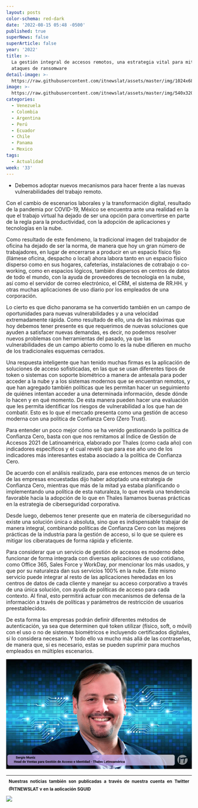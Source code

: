 ```yaml
---
layout: posts
color-schema: red-dark
date: '2022-08-15 05:48 -0500'
published: true
superNews: false
superArticle: false
year: '2022'
title: >-
  La gestión integral de accesos remotos, una estrategia vital para mitigar
  ataques de ransomware
detail-image: >-
  https://raw.githubusercontent.com/itnewslat/assets/master/img/1024x680/Sergio-Muniz-g.jpg
image: >-
  https://raw.githubusercontent.com/itnewslat/assets/master/img/540x320/Sergio-Muniz-p.jpg
categories:
  - Venezuela
  - Colombia
  - Argentina
  - Perú
  - Ecuador
  - Chile
  - Panama
  - Mexico
tags:
  - Actualidad
week: '33'
---
```

- Debemos adoptar nuevos mecanismos para hacer frente a las nuevas vulnerabilidades del trabajo remoto.

Con el cambio de escenarios laborales y la transformación digital, resultado de la pandemia por COVID-19, México se encuentra ante una realidad en la que el trabajo virtual ha dejado de ser una opción para convertirse en parte de la regla para la productividad, con la adopción de aplicaciones y tecnologías en la nube. 

Como resultado de este fenómeno, la tradicional imagen del trabajador de oficina ha dejado de ser la norma, de manera que hoy un gran número de trabajadores, en lugar de encerrarse a producir en un espacio físico fijo (llámese oficina, despacho o local) ahora labora tanto en un espacio físico disperso como en sus hogares, cafeterías, instalaciones de cotrabajo o co-working, como en espacios lógicos, también dispersos en centros de datos de todo el mundo, con la ayuda de proveedores de tecnología en la nube, así como el servidor de correo electrónico, el CRM, el sistema de RR.HH. y otras muchas aplicaciones de uso diario por los empleados de una corporación.

Lo cierto es que dicho panorama se ha convertido también en un campo de oportunidades para nuevas vulnerabilidades y a una velocidad extremadamente rápida. Como resultado de ello, una de las máximas que hoy debemos tener presente es que requerimos de nuevas soluciones que ayuden a satisfacer nuevas demandas, es decir, no podemos resolver nuevos problemas con herramientas del pasado, ya que las vulnerabilidades de un campo abierto como lo es la nube difieren en mucho de los tradicionales esquemas cerrados. 

Una respuesta inteligente que han tenido muchas firmas es la aplicación de soluciones de acceso sofisticadas, en las que se usan diferentes tipos de token o sistemas con soporte biométrico a manera de antesala para poder acceder a la nube y a los sistemas modernos que se encuentran remotos, y que han agregado también políticas que les permitan hacer un seguimiento de quiénes intentan acceder a una determinada información, desde dónde lo hacen y en qué momento. De esta manera pueden hacer una evaluación que les permita identificar los riesgos de vulnerabilidad a los que han de combatir. Esto es lo que el mercado presenta como una gestión de acceso moderna con una política de Confianza Cero (Zero Trust).

Para entender un poco mejor cómo se ha venido gestionando la política de Confianza Cero, basta con que nos remitamos al Índice de Gestión de Accesos 2021 de Latinoamérica, elaborado por Thales (como cada año) con indicadores específicos y el cual reveló que para ese año uno de los indicadores más interesantes estaba asociado a la política de Confianza Cero. 

De acuerdo con el análisis realizado, para ese entonces menos de un tercio de las empresas encuestadas dijo haber adoptado una estrategia de Confianza Cero, mientras que más de la mitad ya estaba planificando o implementando una política de esta naturaleza, lo que revela una tendencia favorable hacia la adopción de lo que en Thales llamamos buenas prácticas en la estrategia de ciberseguridad corporativa.

Desde luego, debemos tener presente que en materia de ciberseguridad no existe una solución única o absoluta, sino que es indispensable trabajar de manera integral, combinando políticas de Confianza Cero con las mejores prácticas de la industria para la gestión de acceso, si lo que se quiere es mitigar los ciberataques de forma rápida y eficiente. 

Para considerar que un servicio de gestión de accesos es moderno debe funcionar de forma integrada con diversas aplicaciones de uso cotidiano, como Office 365, Sales Force y WorkDay, por mencionar los más usados, y que por su naturaleza dan sus servicios 100% en la nube. Este mismo servicio puede integrar al resto de las aplicaciones heredadas en los centros de datos de cada cliente y manejar su acceso corporativo a través de una única solución, con ayuda de políticas de acceso para cada contexto. Al final, esto permitirá actuar con mecanismos de defensa de la información a través de políticas y parámetros de restricción de usuarios preestablecidos.

De esta forma las empresas podrán definir diferentes métodos de autenticación, ya sea que determinen qué token utilizar (físico, soft, o móvil) con el uso o no de sistemas biométricos e incluyendo certificados digitales, si lo considera necesario. Y todo ello va mucho más allá de las contraseñas, de manera que, si es necesario, estas se pueden suprimir para muchos empleados en múltiples escenarios.

![](https://raw.githubusercontent.com/itnewslat/assets/master/img/540x320/Sergio-Muniz-p.jpg)

<table style="height: 42px;" width="569">
<tbody>
<tr>
<td style="text-align: justify;"><sub><strong>Nuestras noticias también son publicadas a través de nuestra cuenta en Twitter <a href="https://twitter.com/itnewslat?lang=es">@ITNEWSLAT</a> y en la aplicación <a href="https://squidapp.co/en/">SQUID</a></strong></sub></td>
</tr>
</tbody>
</table>

<img src="https://tracker.metricool.com/c3po.jpg?hash=56f88a41e39ab42c063cc51676587a04"/>